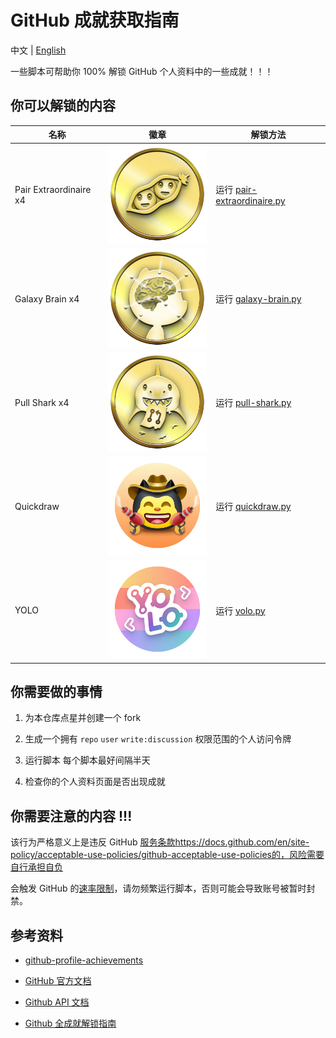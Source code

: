 # GitHub 成就获取指南

中文 | [English](./README.md)

一些脚本可帮助你 100% 解锁 GitHub 个人资料中的一些成就！！！

## 你可以解锁的内容

| 名称                     | 徽章                                                                                                  | 解锁方法                                                |
|------------------------|-----------------------------------------------------------------------------------------------------|-----------------------------------------------------|
| Pair Extraordinaire x4 | <img alt="Pair Extraordinaire 徽章" src="/images/pair-extraordinaire-gold.png" style="width: 180px;"> | 运行 [pair-extraordinaire.py](pair-extraordinaire.py) |
| Galaxy Brain x4        | <img alt="Galaxy Brain 徽章" src="/images/galaxy-brain-gold.png" style="width: 180px;">               | 运行 [galaxy-brain.py](galaxy-brain.py)               |
| Pull Shark x4          | <img alt="Pull Shark 徽章" src="/images/pull-shark-gold.png" style="width: 180px;">                   | 运行 [pull-shark.py](pull-shark.py)                   |
| Quickdraw              | <img alt="Quickdraw 徽章" src="/images/quickdraw-default.png" style="width: 180px;">                  | 运行 [quickdraw.py](quickdraw.py)                     |
| YOLO                   | <img alt="YOLO 徽章" src="/images/yolo-default.png" style="width: 180px;">                            | 运行 [yolo.py](yolo.py)                               |

## 你需要做的事情

1. 为本仓库点星并创建一个 fork

2. 生成一个拥有 `repo` `user` `write:discussion` 权限范围的个人访问令牌

3. 运行脚本 每个脚本最好间隔半天

4. 检查你的个人资料页面是否出现成就

## 你需要注意的内容 !!!

该行为严格意义上是违反 GitHub [服务条款]()https://docs.github.com/en/site-policy/acceptable-use-policies/github-acceptable-use-policies的，风险需要自行承担自负

会触发 GitHub 的[速率限制](https://docs.github.com/en/rest/using-the-rest-api/rate-limits-for-the-rest-api)，请勿频繁运行脚本，否则可能会导致账号被暂时封禁。

## 参考资料

- [github-profile-achievements](https://github.com/Schweinepriester/github-profile-achievements)

- [GitHub 官方文档](https://docs.github.com/en/account-and-profile/get-started/personalizing-your-profile)

- [Github API 文档](https://docs.github.com/zh/rest)

- [Github 全成就解锁指南](https://juejin.cn/post/7156466154226057230)